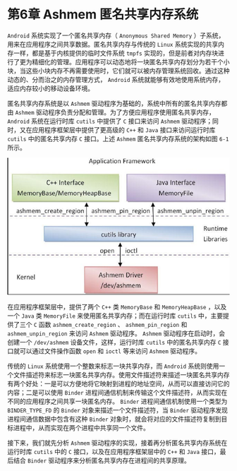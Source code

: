 
# 第6章 Ashmem 匿名共享内存系统
`Android` 系统实现了一个匿名共享内存（ `Anonymous Shared Memory` ）子系统，用来在应用程序之间共享数据。匿名共享内存与传统的 `Linux` 系统实现的共享内存一样，都是基于内核提供的临时文件系统 `tmpfs` 实现的，但是前者对内存块进行了更为精细化的管理。应用程序可以动态地将一块匿名共享内存划分为若干个小块，当这些小块内存不再需要使用时，它们就可以被内存管理系统回收。通过这种动态的、分而治之的内存管理方式， `Android` 系统就能够有效地使用系统内存，适应内存较小的移动设备环境。

匿名共享内存系统是以 `Ashmem` 驱动程序为基础的，系统中所有的匿名共享内存都由 `Ashmem` 驱动程序负责分配和管理。为了方便应用程序使用匿名共享内存， `Android` 系统在运行时库 `cutils` 中提供了 `C` 接口来访问 `Ashmem` 驱动程序；同时，又在应用程序框架层中提供了更高级的 `C++` 和 `Java` 接口来访问运行时库 `cutils` 中的匿名共享内存 `C` 接口。上述 `Ashmem` 匿名共享内存系统的架构如图 `6-1` 所示。

![图6-1 Ashmem 匿名共享内存系统架构](pic/2020-12-09-18-08-01.png)

在应用程序框架层中，提供了两个 `C++` 类 `MemoryBase` 和 `MemoryHeapBase` ，以及一个 `Java` 类 `MemoryFile` 来使用匿名共享内存；而在运行时库 `cutils` 中，主要提供了三个 `C` 函数 `ashmem_create_region` 、 `ashmem_pin_region` 和 `ashmem_unpin_region` 来访问 `Ashmem` 驱动程序。 `Ashmem` 驱动程序在启动时，会创建一个 `/dev/ashmem` 设备文件，这样，运行时库 `cutils` 中的匿名共享内存 `C` 接口就可以通过文件操作函数 `open` 和 `ioctl` 等来访问 `Ashmem` 驱动程序。

传统的 `Linux` 系统使用一个整数来标志一块共享内存，而 `Android` 系统则使用一个文件描述符来标志一块匿名共享内存。使用文件描述符来描述一块匿名共享内存有两个好处：一是可以方便地将它映射到进程的地址空间，从而可以直接访问它的内容；二是可以使用 `Binder` 进程间通信机制来传输这个文件描述符，从而实现在不同的应用程序之间共享一块匿名内存。 `Binder` 进程间通信机制使用一个类型为 `BINDER_TYPE_FD` 的 `Binder` 对象来描述一个文件描述符，当 `Binder` 驱动程序发现进程间通信数据中包含有这种 `Binder` 对象时，就会将对应的文件描述符复制到目标进程中，从而实现在两个进程中共享同一个文件。

接下来，我们就先分析 `Ashmem` 驱动程序的实现，接着再分析匿名共享内存系统在运行时库 `cutils` 中的 `C` 接口，以及在应用程序框架层中的 `C++` 和 `Java` 接口，最后结合 `Binder` 驱动程序来分析匿名共享内存在进程间的共享原理。